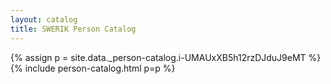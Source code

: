 ```yaml
---
layout: catalog
title: SWERIK Person Catalog
---
```

{% assign p = site.data._person-catalog.i-UMAUxXB5h12rzDJduJ9eMT %}
{% include person-catalog.html p=p %}

